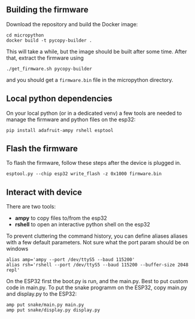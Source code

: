 ## Building the firmware

Download the repository and build the Docker image:

```shell
cd micropython
docker build -t pycopy-builder .
```

This will take a while, but the image should be built after some time. After that, extract the firmware using

```shell
./get_firmware.sh pycopy-builder
```

and you should get a `firmware.bin` file in the micropython directory.

## Local python dependencies

On your local python (or in a dedicated venv) a few tools are needed to manage the firmware and python files on the esp32:

```shell
pip install adafruit-ampy rshell esptool
```

## Flash the firmware

To flash the firmware, follow these steps after the device is plugged in.

```shell
esptool.py --chip esp32 write_flash -z 0x1000 firmware.bin
```

## Interact with device

There are two tools:

- **ampy** to copy files to/from the esp32
- **rshell** to open an interactive python shell on the esp32

To prevent cluttering the command history, you can define aliases aliases with a few default parameters. Not sure what the port param should be on windows

```shell
alias amp='ampy --port /dev/ttyS5 --baud 115200'
alias rsh='rshell --port /dev/ttyS5 --baud 115200 --buffer-size 2048 repl'
```

On the ESP32 first the boot.py is run, and the main.py. Best to put custom code in main.py. To put the snake programm on the ESP32, copy main.py and display.py to the ESP32:

```shell
amp put snake/main.py main.py
amp put snake/display.py display.py
```

